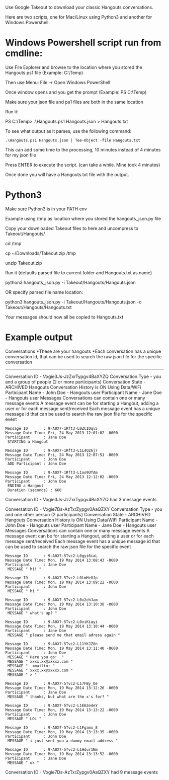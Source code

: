 Use Google Takeout to download your classic Hangouts conversations. 

Here are two scripts, one for Mac/Linux using Python3 and another for Windows Powershell.

# Windows Powershell script run from cmdline:
Use File Explorer and browse to the location where you stored the Hangouts.ps1 file (Example: C:\Temp)

Then use Menu: File -> Open Windows PowerShell

Once window opens and you get the prompt (Example: PS C:\Temp)

Make sure your json file and ps1 files are both in the same location

Run it:

 PS C:\Temp> .\Hangouts.ps1 Hangouts.json > Hangouts.txt

To see what output as it parses, use the following command: 

    .\Hangouts.ps1 Hangouts.json | Tee-Object -file Hangouts.txt
    
This can add some time to the processing, 10 minutes instead of 4 minutes for my json file
     
Press ENTER to execute the script. (can take a while. Mine took 4 minutes)

Once done you will have a Hangouts.txt file with the output.

# Python3
Make sure Python3 is in your PATH env

Example using /tmp as location where you stored the hangouts_json.py file

Copy your downloaded Takeout files to here and uncompress to Takeout/Hangouts/

cd /tmp

cp ~/Downloads/Takeout.zip /tmp

unzip Takeout.zip

Run it (defaults parsed file to current folder and Hangouts.txt as name)

python3 hangouts_json.py -i Takeout/Hangouts/Hangouts.json

 OR specify parsed file name location:
 
python3 hangouts_json.py -i Takeout/Hangouts/Hangouts.json -o Takeout/Hangouts/Hangouts.txt

Your messages should now all be copied to Hangouts.txt


# Example output

Conversations
*These are your hangouts
*Each conversation has a unique conversation id, that can be used to search the raw json file for the specific conversation
___________________________________________________________________________________________________________________________
 
Conversation ID    - Vxgie3Js-JzZxrTypgv4BaXYZQ
Conversation Type  - you and a group of people (2 or more participants)
Conversation State - ARCHIVED
Hangouts Conversation
History is ON
Using Data/WiFi
Participant Name  - John Doe  - Hangouts user
Participant Name  - Jane Doe  - Hangouts user
  Messages
   Conversations can contain one or many message events
   A message event can be for starting a Hangout, adding a user or for each message sent/received 
   Each message event has a unique message id that can be used to search the raw json file for the specific event
 
    Message ID       : 9-A0X7-1Rft3-L0ZCIOqv5
    Message Date Time: Fri, 24 May 2013 12:01:02 -0600
    Participant      : Jane Doe
     STARTING a Hangout
 
    Message ID       : 9-A0X7-1Rft3-L1L4Q26j7
    Message Date Time: Fri, 24 May 2013 12:07:51 -0600
    Participant      : John Doe
     ADD Participant : John Doe
 
    Message ID       : 9-A0X7-1Rft3-L1oo9UTAm
    Message Date Time: Fri, 24 May 2013 12:12:02 -0600
    Participant      : John Doe
     ENDING a Hangout
     Duration (seconds) : 660
 
   Conversation ID -  Vxgie3Js-JzZxrTypgv4BaXYZQ  had  3  message events
 
Conversation ID    - Vxgie7Ds-AzTxrZypgv0AaQZXY
Conversation Type  - you and one other person (2 participants)
Conversation State - ARCHIVED
Hangouts Conversation
History is ON
Using Data/WiFi
Participant Name  - John Doe  - Hangouts user
Participant Name  - Jane Doe  - Hangouts user
  Messages
   Conversations can contain one or many message events
   A message event can be for starting a Hangout, adding a user or for each message sent/received 
   Each message event has a unique message id that can be used to search the raw json file for the specific event
 
    Message ID       : 9-A0X7-5Tvc2-L0gyi6iaL
    Message Date Time: Mon, 19 May 2014 13:08:43 -0600
    Participant      : Jane Doe
     MESSAGE " hi! "
 
    Message ID       : 9-A0X7-5Tvc2-L0lmMzOJp
    Message Date Time: Mon, 19 May 2014 13:09:22 -0600
    Participant      : John Doe
     MESSAGE " hi "
  
    Message ID       : 9-A0X7-5Tvc2-L0v2ehJam
    Message Date Time: Mon, 19 May 2014 13:10:38 -0600
    Participant      : John Doe
     MESSAGE " what's up? "
 
    Message ID       : 9-A0X7-5Tvc2-L0viKiayi
    Message Date Time: Mon, 19 May 2014 13:10:44 -0600
    Participant      : Jane Doe
     MESSAGE " please send me that email adress again "
  
    Message ID       : 9-A0X7-5Tvc2-L11YKJZ8n
    Message Date Time: Mon, 19 May 2014 13:11:40 -0600
    Participant      : John Doe
     MESSAGE " Here you go:  "
     MESSAGE " xxxx.xx@xxxxx.com "
     MESSAGE "  <mailto: "
     MESSAGE " xxxx.xx@xxxxx.com "
     MESSAGE " > "
  
    Message ID       : 9-A0X7-5Tvc2-L17FBy_Oe
    Message Date Time: Mon, 19 May 2014 13:12:26 -0600
    Participant      : Jane Doe
     MESSAGE " thanks, but what are the x's for? "
 
    Message ID       : 9-A0X7-5Tvc2-L1E62e4eY
    Message Date Time: Mon, 19 May 2014 13:13:22 -0600
    Participant      : John Doe
     MESSAGE " LOL "
 
    Message ID       : 9-A0X7-5Tvc2-L1Fgamx_8
    Message Date Time: Mon, 19 May 2014 13:13:35 -0600
    Participant      : John Doe
     MESSAGE " i just sent you a dummy email address "
 
    Message ID       : 9-A0X7-5Tvc2-L1Hdur1Nm
    Message Date Time: Mon, 19 May 2014 13:13:52 -0600
    Participant      : Jane Doe
     MESSAGE " ok "
 
   Conversation ID -  Vxgie7Ds-AzTxrZypgv0AaQZXY  had  9  message events
 

